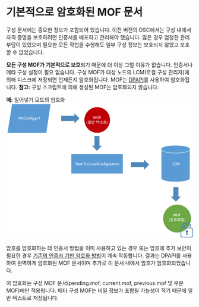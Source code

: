 # 기본적으로 암호화된 MOF 문서

구성 문서에는 중요한 정보가 포함되어 있습니다. 이전 버전의 DSC에서는 구성 내에서 자격 증명을 보호하려면 인증서를 배포하고 관리해야 했습니다. 많은 경우 엄청한 관리 부담이 있었으며 필요한 모든 작업을 수행해도 일부 구성 정보는 보호되지 않았고 보호할 수 없었습니다. 

**모든 구성 MOF가 기본적으로 보호**되기 때문에 더 이상 그럴 이유가 없습니다. 인증서나 메타 구성 설정이 필요 없습니다. 구성 MOF가 대상 노드의 LCM(로컬 구성 관리자)에 의해 디스크에 저장되면 언제든지 암호화됩니다. MOF는 [DPAPI](https://msdn.microsoft.com/en-us/library/ms995355.aspx)를 사용하여 암호화됩니다. **참고:** 구성 스크립트에 의해 생성된 MOF는 암호화되지 않습니다.

**예:** 밀어넣기 모드의 암호화 ![MOF 암호화](../images/MOF_Encryption.jpg)

암호를 암호화하는 데 인증서 방법을 이미 사용하고 있는 경우 또는 암호에 추가 보안이 필요한 경우 [기존의 인증서 기반 암호화 방법](https://msdn.microsoft.com/en-us/powershell/dsc/securemof)이 계속 작동합니다. 결과는 DPAPI를 사용하여 완벽하게 암호화된 MOF 문서이며 추가로 이 문서 내에서 암호가 암호화되었습니다.

이 암호화는 구성 MOF 문서(pending.mof, current.mof, previous.mof 및 부분 MOF)에만 적용됩니다. 메타 구성 MOF는 비밀 정보가 포함될 가능성이 적기 때문에 일반 텍스트로 저장됩니다.


<!--HONumber=Aug16_HO3-->


